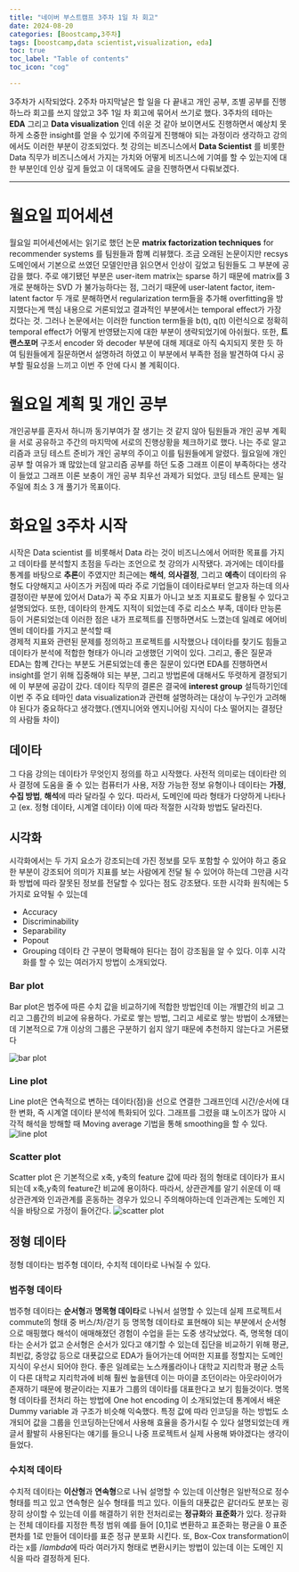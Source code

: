 ```yaml
---
title: "네이버 부스트캠프 3주차 1일 차 회고"
date: 2024-08-20
categories: [Boostcamp,3주차]
tags: [boostcamp,data scientist,visualization, eda]
toc: true
toc_label: "Table of contents"
toc_icon: "cog"

---
```


3주차가 시작되었다. 2주차 마지막날은 할 일을 다 끝내고 개인 공부, 조별 공부를 진행하느라 회고를 쓰지 않았고 3주 1일 차 회고에 묶어서 쓰기로 했다. 3주차의 테마는 **EDA** 그리고 **Data visualization** 인데 쉬운 것 같아 보이면서도 진행하면서 예상치 못하게 소중한 insight를 얻을 수 있기에
주의깊게 진행해야 되는 과정이라 생각하고 강의에서도 이러한 부분이 강조되었다. 첫 강의는 비즈니스에서 **Data Scientist** 를 비롯한 Data 직무가 비즈니스에서 가지는 가치와 어떻게 비즈니스에 기여를 할 수 있는지에 대한 부분인데 인상 깊게 들었고 이 대목에도 글을 진행하면서 다뤄보겠다.
___
# 월요일 피어세션

월요일 피어세션에서는 읽기로 했던 논문 **matrix factorization techniques** for recommender systems 를 팀원들과 함꼐 리뷰했다. 조금 오래된 논문이지만 recsys 도메인에서 기본으로 쓰였던 모델인만큼 읽으면서 인상이 깊었고 팀원들도 그 부분에 공감을 했다. 주로 얘기됐던 부분은 user-item matrix는
sparse 하기 때문에 matrix를 3개로 분해하는 SVD 가 불가능하다는 점, 그러기 때문에 user-latent factor, item-latent factor 두 개로 분해하면서 regularization term들을 추가해 overfitting을 방지했다는게 핵심 내용으로 거론되었고 결과적인 부분에서는 temporal effect가 가장 컸다는 것.
그러나 논문에서는 이러한 function term들을 b(t), q(t) 이런식으로 정확히 temporal effect가 어떻게 반영됐는지에 대한 부분이 생략되었기에 아쉬웠다. 또한, **트랜스포머** 구조서 encoder 와 decoder 부분에 대해 제대로 아직 숙지되지 못한 듯 하여 팀원들에게 질문하면서 설명하려 하였고 이 부분에서 부족한 점을 발견하여
다시 공부할 필요성을 느끼고 이번 주 안에 다시 볼 계획이다.

# 월요일 계획 및 개인 공부

개인공부를 혼자서 하니까 동기부여가 잘 생기는 것 같지 않아 팀원들과 개인 공부 계획을 서로 공유하고 주간의 마지막에 서로의 진행상황을 체크하기로 했다. 나는 주로 알고리즘과 코딩 테스트 준비가 개인 공부의 주이고 이를 팀원들에게 알렸다. 월요일에 개인 공부 할 여유가 꽤 많았는데 알고리즘 공부를 하던 도중
그래프 이론이 부족하다는 생각이 들었고 그래프 이론 보충이 개인 공부 최우선 과제가 되었다. 코딩 테스트 문제는 일주일에 최소 3 개 풀기가 목표이다.

# 화요일 3주차 시작

시작은 Data scientist 를 비롯해서 Data 라는 것이 비즈니스에서 어떠한 목표를 가지고 데이타를 분석할지 초점을 두라는 조언으로 첫 강의가 시작됐다. 과거에는 데이타를 통계를 바탕으로 **추론**이 주였지만 최근에는 **해석**, **의사결정**, 그리고 **예측**이 데이타의 유형도 다양해지고 사이즈가 커짐에 따라 주로 기업들이
데이타로부터 얻고자 하는데 의사 결정이란 부분에 있어서 Data가 꼭 주요 지표가 아니고 보조 지표로도 활용될 수 있다고 설명되었다. 또한, 데이타의 한계도 지적이 되었는데 주로 리소스 부족, 데이타 만능론 등이 거론되었는데 이러한 점은 내가 프로젝트를 진행하면서도 느꼈는데 일례로 에어비엔비 데이타를 가지고 분석할 때  
경제적 지표와 관련된 문제를 정의하고 프로젝트를 시작했으나 데이타를 찾기도 힘들고 데이타가 분석에 적합한 형태가 아니라 고생했던 기억이 있다. 그리고, 좋은 질문과 EDA는 함꼐 간다는 부분도 거론되었는데 좋은 질문이 있다면 EDA를 진행하면서 insight를 얻기 위해 집중해야 되는 부분, 그리고 방법론에 대해서도 뚜렷하게 결정되기에
이 부분에 공감이 갔다. 데이타 직무의 결론은 결국에 **interest group** 설득하기인데 이번 주 주요 테마인 data visualization과 관련해 설명하려는 대상이 누구인가 고려해야 된다가 중요하다고 생각했다.(엔지니어와 엔지니어링 지식이 다소 떨어지는 결정단의 사람들 차이)

## 데이타
그 다음 강의는 데이타가 무엇인지 정의를 하고 시작했다. 사전적 의미로는 데이타란 의사 결정에 도움을 줄 수 있는 컴퓨터가 사용, 저장 가능한 정보 유형이나 데이타는 **가정**, **수집 방법**, **해석**에 따라 달라질 수 있다. 따라서, 도메인에 따라 형태가 다양하게 나타나고 (ex. 정형 데이타, 시계열 데이타) 이에 따라
적절한 시각화 방법도 달라진다.


## 시각화

시각화에서는 두 가지 요소가 강조되는데 가진 정보를 모두 포함할 수 있어야 하고 중요한 부분이 강조되어 의미가 지표를 보는 사람에게 전달 될 수 있어야 하는데 그만큼 시각화 방법에 따라 잘못된 정보를 전달할 수 있다는 점도 강조됐다.
또한 시각화 원칙에는 5가지로 요약될 수 있는데
- Accuracy
- Discriminability
- Separability
- Popout
- Grouping
데이타 간 구분이 명확해야 된다는 점이 강조됨을 알 수 있다.
이후 시각화를 할 수 있는 여러가지 방법이 소개되었다.
### Bar plot
Bar plot은 범주에 따른 수치 값을 비교하기에 적합한 방법인데 이는 개별간의 비교 그리고 그룹간의 비교에 유용하다. 가로로 쌓는 방법, 그리고 세로로 쌓는 방법이 소개됐는데 기본적으로 7개 이상의 그룹은 구분하기 쉽지 않기 때문에 추천하지 않는다고 거론됐다

![bar plot](https://matplotlib.org/stable/_images/sphx_glr_bar_colors_001_2_00x.png)

### Line plot

Line plot은 연속적으로 변하는 데이타(점)을 선으로 연결한 그래프인데 시간/순서에 대한 변화, 즉 시계열 데이타 분석에 특화되어 있다. 그래프를 그렸을 떄 노이즈가 많아 시각적 해석을 방해할 때 Moving average 기법을 통해 smoothing을 할 수 있다.
![line plot](https://wac-cdn.atlassian.com/dam/jcr:526dfc9b-3950-49a8-afcd-fd37ee59782a/line-chart-example-1.png?cdnVersion=2154)
### Scatter plot

Scatter plot 은 기본적으로 x축, y축의 feature 값에 따라 점의 형태로 데이타가 표시되는데 x축,y축의 feature간 비교에 용이하다. 따라서, 상관관계를 알기 쉬운데 이 때 상관관계와 인과관계를 혼동하는 경우가 있으니 주의해야하는데 인과관계는 도메인 지식을 바탕으로 가정이 들어간다.
![scatter plot](https://wac-cdn.atlassian.com/dam/jcr:ec88db6d-cf1f-450e-8557-d24c3ef15a39/scatter-plot-example-1.png?cdnVersion=2154)
## 정형 데이타

정형 데이타는 범주형 데이타, 수치적 데이타로 나눠질 수 있다.

### 범주형 데이타

범주형 데이타는 **순서형**과 **명목형 데이타**로 나눠서 설명할 수 있는데 실제 프로젝트서 commute의 형태 중 버스/차/걷기 등 명목형 데이타로 표현해야 되는 부분에서 순서형으로 매핑했다 해석이 애매해졌던 경험이 수업을 듣는 도중 생각났었다. 즉, 명목형 데이타는 순서가 없고 순서형은 순서가 있다고 얘기할 수 있는데 집단을 비교하기 위해
평균, 최빈값, 중앙값 등으로 대푯값으로 EDA가 들어가는데 어떠한 지표를 정할지는 도메인 지식이 우선시 되어야 한다. 좋은 일례로는 노스캐롤라이나 대학교 지리학과 평균 소득이 다른 대학교 지리학과에 비해 훨씬 높을텐데 이는 마이클 조던이라는 아웃라이어가 존재하기 때문에 평균이라는 지표가 그룹의 데이타를 대표한다고 보기 힘들것이다. 명목형
데이타를 전처리 하는 방법에 One hot encoding 이 소개되었는데 통계에서 배운 Dummy variable 과 구조가 비슷해 익숙했다. 특정 값에 따라 인코딩을 하는 방법도 소개되어 값을 그룹을 인코딩하는단에서 사용해 효율을 증가시킬 수 있다 설명되었는데 캐글서 활발히 사용된다는 얘기를 들으니 나중 프로젝트서 실제 사용해 봐야겠다는 생각이 들었다.

### 수치적 데이타

수치적 데이타는 **이산형**과 **연속형**으로 나눠 설명할 수 있는데 이산형은 일반적으로 정수 형태를 띄고 있고 연속형은 실수 형태를 띄고 있다. 이들의 대푯값은 같더라도 분포는 굉장히 상이할 수 있는데 이를 해결하기 위한 전처리로는 **정규화**와 **표준화**가 있다. 정규화는 전체 데이타를 지정한 특정 범위 예를 들어 [0,1]로 변환하고 표준화는
평균을 0 표준편차를 1로 만들어 데이타를 표준 정규 분포화 시킨다. 또, Box-Cox transformation이라는 x를 $/lambda$에 따라 여러가지 형태로 변환시키는 방법이 있는데 이는 도메인 지식을 따라 결정하게 된다.






